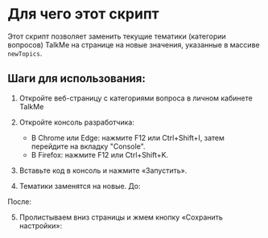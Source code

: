 # Для чего этот скрипт
Этот скрипт позволяет заменить текущие тематики (категории вопросов) TalkMe на странице на новые значения, указанные в массиве `newTopics`.

## Шаги для использования:
1.	Откройте веб-страницу с категориями вопроса в личном кабинете TalkMe

2.	Откройте консоль разработчика:
    * В Chrome или Edge: нажмите F12 или Ctrl+Shift+I, затем перейдите на вкладку "Console".
    * В Firefox: нажмите F12 или Ctrl+Shift+K.

3.	Вставьте код в консоль и нажмите «Запустить».

4.	Тематики заменятся на новые.
До:

После:

5.	Пролистываем вниз страницы и жмем кнопку «Сохранить настройки»:

